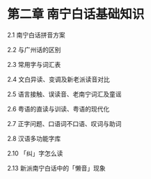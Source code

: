 # 第二章 南宁白话基础知识

2.1 南宁白话拼音方案

2.2 与广州话的区别

2.3 常用字与词汇表

2.4 文白异读、变调及新老派读音对比

2.5 语言接触、误读音、老南宁词汇及童谣

2.6 粤语的直读与训读、粤语的现代化

2.7 正字问题、口语词不口语、叹词与助词

2.8 汉语多功能字库

2.10 「纠」字怎么读

2.13 新派南宁白话中的「懒音」现象
